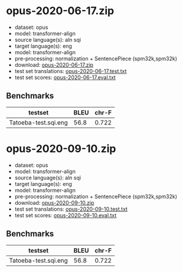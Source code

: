 # opus-2020-06-17.zip

* dataset: opus
* model: transformer-align
* source language(s): aln sqi
* target language(s): eng
* model: transformer-align
* pre-processing: normalization + SentencePiece (spm32k,spm32k)
* download: [opus-2020-06-17.zip](https://object.pouta.csc.fi/Tatoeba-MT-models/sqi-eng/opus-2020-06-17.zip)
* test set translations: [opus-2020-06-17.test.txt](https://object.pouta.csc.fi/Tatoeba-MT-models/sqi-eng/opus-2020-06-17.test.txt)
* test set scores: [opus-2020-06-17.eval.txt](https://object.pouta.csc.fi/Tatoeba-MT-models/sqi-eng/opus-2020-06-17.eval.txt)

## Benchmarks

| testset               | BLEU  | chr-F |
|-----------------------|-------|-------|
| Tatoeba-test.sqi.eng 	| 56.8 	| 0.722 |

# opus-2020-09-10.zip

* dataset: opus
* model: transformer-align
* source language(s): aln sqi
* target language(s): eng
* model: transformer-align
* pre-processing: normalization + SentencePiece (spm32k,spm32k)
* download: [opus-2020-09-10.zip](https://object.pouta.csc.fi/Tatoeba-MT-models/sqi-eng/opus-2020-09-10.zip)
* test set translations: [opus-2020-09-10.test.txt](https://object.pouta.csc.fi/Tatoeba-MT-models/sqi-eng/opus-2020-09-10.test.txt)
* test set scores: [opus-2020-09-10.eval.txt](https://object.pouta.csc.fi/Tatoeba-MT-models/sqi-eng/opus-2020-09-10.eval.txt)

## Benchmarks

| testset               | BLEU  | chr-F |
|-----------------------|-------|-------|
| Tatoeba-test.sqi.eng 	| 56.8 	| 0.722 |

